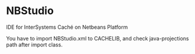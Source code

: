 NBStudio
========

IDE for InterSystems Caché on Netbeans Platform

You have to import NBStudio.xml to CACHELIB, and check java-projections path after import class.